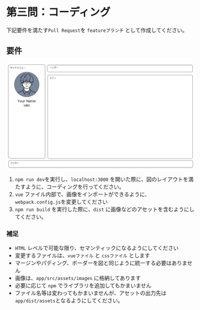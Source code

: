 # 第三問：コーディング

下記要件を満たす`Pull Request`を `featureブランチ` として作成してください。

## 要件

![レイアウト](./images/layout.png)

1. `npm run dev`を実行し、`localhost:3000` を開いた際に、図のレイアウトを満たすように、コーディングを行ってください。
2. `vue` ファイル内部で、画像をインポートができるように、`webpack.config.js`を変更してください
3. `npm run build` を実行した際に、`dist` に画像などのアセットを含むようにしてください。

### 補足

- `HTML` レベルで可能な限り、セマンティックになるようにしてください
- 変更するファイルは、`vueファイル` と `cssファイル` とします
- マージンやパディング、ボーダーを図と同じように統一する必要はありません
- 画像は、`app/src/assets/images` に格納してあります
- 必要に応じて `npm` でライブラリを追加してもかまいません
- ファイル名等は変わってもかまいませんが、アセットの出力先は `app/dist/assets`となるようにしてください。
